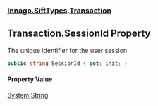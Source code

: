 ### [Innago\.SiftTypes](../index.md 'Innago\.SiftTypes').[Transaction](index.md 'Innago\.SiftTypes\.Transaction')

## Transaction\.SessionId Property

The unique identifier for the user session

```csharp
public string SessionId { get; init; }
```

#### Property Value
[System\.String](https://learn.microsoft.com/en-us/dotnet/api/system.string 'System\.String')